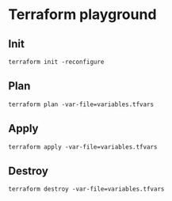 # Terraform playground

## Init

`terraform init -reconfigure`

## Plan

`terraform plan -var-file=variables.tfvars`

## Apply

`terraform apply -var-file=variables.tfvars`

## Destroy

`terraform destroy -var-file=variables.tfvars`